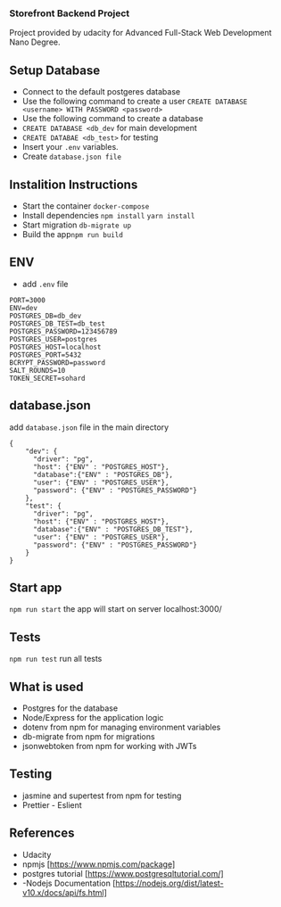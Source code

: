 ### Storefront Backend Project
Project provided by udacity for Advanced Full-Stack Web Development Nano Degree.

## Setup Database
- Connect to the default postgeres database 
- Use the following command to create a user
`CREATE DATABASE <username> WITH PASSWORD <password>`
- Use the following command to create a database
- `CREATE DATABASE <db_dev` for main development
- `CREATE DATABAE <db_test>` for testing
- Insert your `.env` variables.
- Create `database.json file`

## Instalition Instructions
- Start the container `docker-compose`
- Install dependencies  `npm install` `yarn install`
- Start migration `db-migrate up`  
- Build the app`npm run build` 

## ENV
- add `.env` file
```
PORT=3000
ENV=dev
POSTGRES_DB=db_dev
POSTGRES_DB_TEST=db_test
POSTGRES_PASSWORD=123456789
POSTGRES_USER=postgres
POSTGRES_HOST=localhost
POSTGRES_PORT=5432
BCRYPT_PASSWORD=password
SALT_ROUNDS=10
TOKEN_SECRET=sohard
```
## database.json
add `database.json` file in the main directory

```
{
    "dev": {
      "driver": "pg",
      "host": {"ENV" : "POSTGRES_HOST"},
      "database":{"ENV" : "POSTGRES_DB"},
      "user": {"ENV" : "POSTGRES_USER"},
      "password": {"ENV" : "POSTGRES_PASSWORD"}
    },
    "test": {
      "driver": "pg",
      "host": {"ENV" : "POSTGRES_HOST"},
      "database":{"ENV" : "POSTGRES_DB_TEST"},
      "user": {"ENV" : "POSTGRES_USER"},
      "password": {"ENV" : "POSTGRES_PASSWORD"}
    }
}
```

## Start app 
`npm run start` the app will start on server localhost:3000/

## Tests
`npm run test` run all tests

## What is used 
- Postgres for the database
- Node/Express for the application logic
- dotenv from npm for managing environment variables
- db-migrate from npm for migrations
- jsonwebtoken from npm for working with JWTs

## Testing 
- jasmine and supertest from npm for testing
- Prettier - Eslient

## References
- Udacity
- npmjs [https://www.npmjs.com/package]
- postgres tutorial [https://www.postgresqltutorial.com/]
- -Nodejs Documentation [https://nodejs.org/dist/latest-v10.x/docs/api/fs.html]
